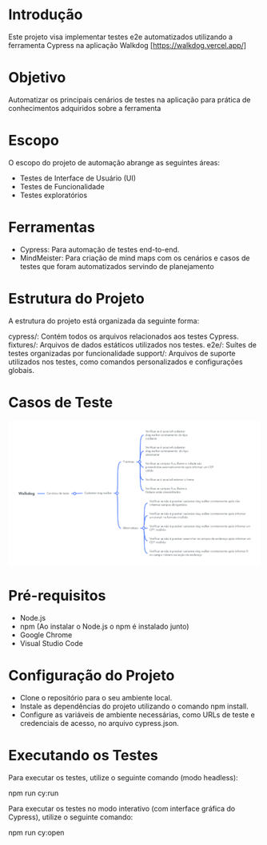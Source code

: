 # Introdução

Este projeto visa implementar testes e2e automatizados utilizando a ferramenta Cypress na aplicação Walkdog [https://walkdog.vercel.app/]

# Objetivo

Automatizar os principais cenários de testes na aplicação para prática de conhecimentos adquiridos sobre a ferramenta

# Escopo

O escopo do projeto de automação abrange as seguintes áreas:

- Testes de Interface de Usuário (UI)
- Testes de Funcionalidade
- Testes exploratórios

# Ferramentas

- Cypress: Para automação de testes end-to-end.
- MindMeister: Para criação de mind maps com os cenários e casos de testes que foram automatizados servindo de planejamento

# Estrutura do Projeto

A estrutura do projeto está organizada da seguinte forma:

cypress/: Contém todos os arquivos relacionados aos testes Cypress.
fixtures/: Arquivos de dados estáticos utilizados nos testes.
e2e/: Suítes de testes organizadas por funcionalidade
support/: Arquivos de suporte utilizados nos testes, como comandos personalizados e configurações globais.

# Casos de Teste

<p align="center">
  <img src="https://github.com/tatarv/walkdog-cypress/blob/main/Mind%20Map%20-%20Walkdog.jpg">
</p>

# Pré-requisitos

- Node.js
- npm (Ao instalar o Node.js o npm é instalado junto)
- Google Chrome
- Visual Studio Code

# Configuração do Projeto

- Clone o repositório para o seu ambiente local.
- Instale as dependências do projeto utilizando o comando npm install.
- Configure as variáveis de ambiente necessárias, como URLs de teste e credenciais de acesso, no arquivo cypress.json.

# Executando os Testes

Para executar os testes, utilize o seguinte comando (modo headless):

npm run cy:run

Para executar os testes no modo interativo (com interface gráfica do Cypress), utilize o seguinte comando:

npm run cy:open

